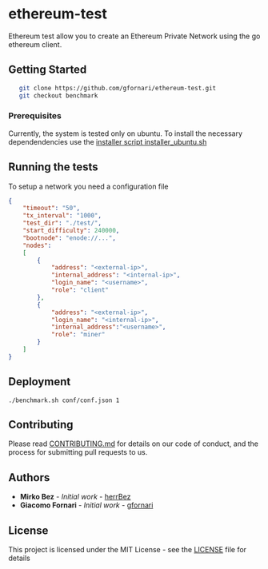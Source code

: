# ethereum-test

Ethereum test allow you to create an Ethereum Private Network using the go ethereum client.

## Getting Started

```sh
   git clone https://github.com/gfornari/ethereum-test.git
   git checkout benchmark
```

### Prerequisites

Currently, the system is tested only on ubuntu. To install the necessary dependendencies use the [installer script installer_ubuntu.sh](installer_ubuntu.sh)

## Running the tests

To setup a network you need a configuration file

```json
{
    "timeout": "50",
    "tx_interval": "1000",
    "test_dir": "./test/",
    "start_difficulty": 240000,
    "bootnode": "enode://...",
    "nodes": 
    [
        {
            "address": "<external-ip>",
            "internal_address": "<internal-ip>",
            "login_name": "<username>",
            "role": "client"
        },
        {
            "address": "<external-ip>",
            "login_name": "<internal-ip>",
            "internal_address":"<username>",
            "role": "miner"
        }
    ]
}
```

## Deployment

```./benchmark.sh conf/conf.json 1```

## Contributing

Please read [CONTRIBUTING.md](https://gist.github.com/PurpleBooth/b24679402957c63ec426) for details on our code of conduct, and the process for submitting pull requests to us.

## Authors

* **Mirko Bez** - *Initial work* - [herrBez](https://github.com/herrBez)
* **Giacomo Fornari** - *Initial work* - [gfornari](https://github.com/gfornari)

## License

This project is licensed under the MIT License - see the [LICENSE](LICENSE.md) file for details


